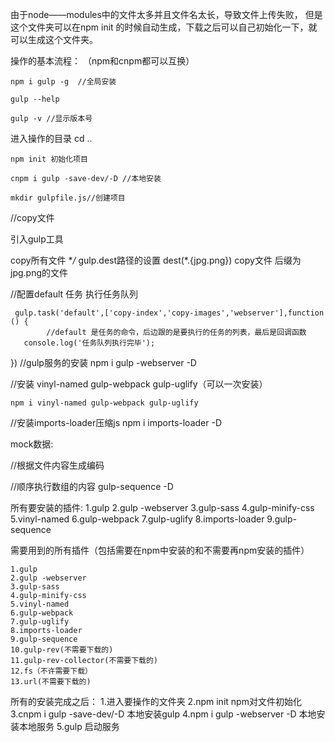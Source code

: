 由于node——modules中的文件太多并且文件名太长，导致文件上传失败，
但是这个文件夹可以在npm init 的时候自动生成，下载之后可以自己初始化一下，就可以生成这个文件夹。

操作的基本流程：
（npm和cnpm都可以互换）

	npm i gulp -g  //全局安装
	
	gulp --help
	
	gulp -v //显示版本号

进入操作的目录 cd ..

	npm init 初始化项目

	cnpm i gulp -save-dev/-D //本地安装

	mkdir gulpfile.js//创建项目

 //copy文件
 
 引入gulp工具
 
 copy所有文件  **/*
gulp.dest路径的设置 
 	dest(*.{jpg.png}) copy文件 后缀为 jpg.png的文件
 
 
 //配置default 任务 执行任务队列

	 gulp.task('default',['copy-index','copy-images','webserver'],function () {
			//default 是任务的命令，后边跟的是要执行的任务的列表，最后是回调函数
	   console.log('任务队列执行完毕');
})
 //gulp服务的安装
 	npm i gulp -webserver -D

 
//安装 vinyl-named gulp-webpack gulp-uglify（可以一次安装）

	npm i vinyl-named gulp-webpack gulp-uglify

//安装imports-loader压缩js
 	npm i imports-loader -D
 
 
 mock数据:
 
 
 
 //根据文件内容生成编码
 
 
 
 //顺序执行数组的内容
 gulp-sequence -D

 

所有要安装的插件:
	1.gulp
	2.gulp -webserver
	3.gulp-sass
	4.gulp-minify-css
	5.vinyl-named 
	6.gulp-webpack 
	7.gulp-uglify
	8.imports-loader
	9.gulp-sequence
	
需要用到的所有插件（包括需要在npm中安装的和不需要再npm安装的插件）

	1.gulp
	2.gulp -webserver
	3.gulp-sass
	4.gulp-minify-css
	5.vinyl-named 
	6.gulp-webpack 
	7.gulp-uglify
	8.imports-loader
	9.gulp-sequence
	10.gulp-rev(不需要下载的)
	11.gulp-rev-collector(不需要下载的)
	12.fs（不许需要下载）
	13.url(不需要下载的)
	
	
	
	
所有的安装完成之后：
	1.进入要操作的文件夹
	2.npm init npm对文件初始化
	3.cnpm i gulp -save-dev/-D 本地安装gulp
	4.npm i gulp -webserver -D 本地安装本地服务
	5.gulp 启动服务
	

